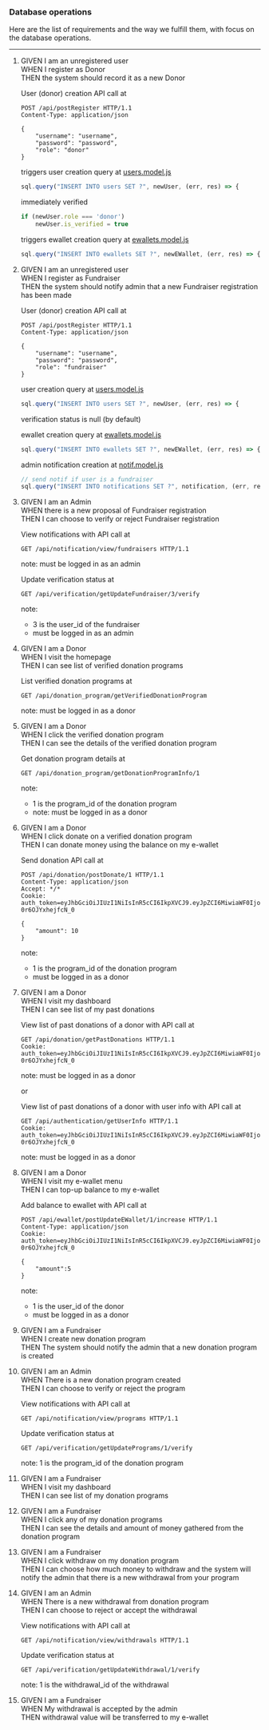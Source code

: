 ### Database operations

Here are the list of requirements and the way we fulfill them,
with focus on the database operations.

___

1. GIVEN I am an unregistered user \
    WHEN I register as Donor \
    THEN the system should record it as a new Donor


    User (donor) creation API call at
    ```
    POST /api/postRegister HTTP/1.1
    Content-Type: application/json

    {
        "username": "username",
        "password": "password",
        "role": "donor"
    }
    ```
    
    triggers user creation query at [users.model.js](../models/users.model.js)
    ```js
    sql.query("INSERT INTO users SET ?", newUser, (err, res) => {
    ```
    immediately verified
    ```js
    if (newUser.role === 'donor')
        newUser.is_verified = true
    ```

    triggers ewallet creation query at [ewallets.model.js](../models/ewallets.model.js)
    ```js
    sql.query("INSERT INTO ewallets SET ?", newEWallet, (err, res) => {
    ```

2. GIVEN I am an unregistered user \
    WHEN I register as Fundraiser \
    THEN the system should notify admin that a new Fundraiser registration has been made

    User (donor) creation API call at
    ```
    POST /api/postRegister HTTP/1.1
    Content-Type: application/json

    {
        "username": "username",
        "password": "password",
        "role": "fundraiser"
    }
    ```

    user creation query at [users.model.js](../models/users.model.js)
    ```js
    sql.query("INSERT INTO users SET ?", newUser, (err, res) => {
    ```
    verification status is null (by default)

    ewallet creation query at [ewallets.model.js](../models/ewallets.model.js)
    ```js
    sql.query("INSERT INTO ewallets SET ?", newEWallet, (err, res) => {
    ```

    admin notification creation at [notif.model.js](../models/notif.model.js)
    ```js
    // send notif if user is a fundraiser
    sql.query("INSERT INTO notifications SET ?", notification, (err, res) => {
    ```

3. GIVEN I am an Admin \
    WHEN there is a new proposal of Fundraiser registration \
    THEN I can choose to verify or reject Fundraiser registration

    View notifications with API call at
    ```
    GET /api/notification/view/fundraisers HTTP/1.1
    ```
    note: must be logged in as an admin

    Update verification status at
    ```
    GET /api/verification/getUpdateFundraiser/3/verify
    ```
    note:
    - 3 is the user_id of the fundraiser
    - must be logged in as an admin

4. GIVEN I am a Donor \
    WHEN I visit the homepage \
    THEN I can see list of verified donation programs

    List verified donation programs at
    ```
    GET /api/donation_program/getVerifiedDonationProgram
    ```
    note: must be logged in as a donor

5. GIVEN I am a Donor \
    WHEN I click the verified donation program \
    THEN I can see the details of the verified donation program

    Get donation program details at
    ```
    GET /api/donation_program/getDonationProgramInfo/1
    ```
    note:
    - 1 is the program_id of the donation program
    - note: must be logged in as a donor

6. GIVEN I am a Donor \
    WHEN I click donate on a verified donation program \
    THEN I can donate money using the balance on my e-wallet

    Send donation API call at
    ```
    POST /api/donation/postDonate/1 HTTP/1.1
    Content-Type: application/json
    Accept: */*
    Cookie: auth_token=eyJhbGciOiJIUzI1NiIsInR5cCI6IkpXVCJ9.eyJpZCI6MiwiaWF0IjoxNjI5MjYzMDUxLCJleHAiOjE2Mjk4Njc4NTF9.NzdTOzfRkH2i9CRpgDkjOxCSp3z-0r6OJYxhejfcN_0

    {
        "amount": 10
    }
    ```
    note:
    - 1 is the program_id of the donation program
    - must be logged in as a donor

7. GIVEN I am a Donor \
    WHEN I visit my dashboard \
    THEN I can see list of my past donations

    View list of past donations of a donor with API call at
    ```
    GET /api/donation/getPastDonations HTTP/1.1
    Cookie: auth_token=eyJhbGciOiJIUzI1NiIsInR5cCI6IkpXVCJ9.eyJpZCI6MiwiaWF0IjoxNjI5MjYzMDUxLCJleHAiOjE2Mjk4Njc4NTF9.NzdTOzfRkH2i9CRpgDkjOxCSp3z-0r6OJYxhejfcN_0
    ```
    note: must be logged in as a donor

    or

    View list of past donations of a donor with user info with API call at
    ```
    GET /api/authentication/getUserInfo HTTP/1.1
    Cookie: auth_token=eyJhbGciOiJIUzI1NiIsInR5cCI6IkpXVCJ9.eyJpZCI6MiwiaWF0IjoxNjI5MjYzMDUxLCJleHAiOjE2Mjk4Njc4NTF9.NzdTOzfRkH2i9CRpgDkjOxCSp3z-0r6OJYxhejfcN_0
    ```
    note: must be logged in as a donor

8. GIVEN I am a Donor \
    WHEN I visit my e-wallet menu \
    THEN I can top-up balance to my e-wallet

    Add balance to ewallet with API call at
    ```
    POST /api/ewallet/postUpdateEWallet/1/increase HTTP/1.1
    Content-Type: application/json
    Cookie: auth_token=eyJhbGciOiJIUzI1NiIsInR5cCI6IkpXVCJ9.eyJpZCI6MiwiaWF0IjoxNjI5MjYzMDUxLCJleHAiOjE2Mjk4Njc4NTF9.NzdTOzfRkH2i9CRpgDkjOxCSp3z-0r6OJYxhejfcN_0
    
    {
        "amount":5
    }
    ```
    note: 
    - 1 is the user_id of the donor
    - must be logged in as a donor

9. GIVEN I am a Fundraiser \
    WHEN I create new donation program \
    THEN The system should notify the admin that a new donation program is created

10. GIVEN I am an Admin \
    WHEN There is a new donation program created \
    THEN I can choose to verify or reject the program

    View notifications with API call at
    ```
    GET /api/notification/view/programs HTTP/1.1
    ```

    Update verification status at
    ```
    GET /api/verification/getUpdatePrograms/1/verify
    ```
    note: 1 is the program_id of the donation program

11. GIVEN I am a Fundraiser \
    WHEN I visit my dashboard \
    THEN I can see list of my donation programs

12. GIVEN I am a Fundraiser \
    WHEN I click any of my donation programs \
    THEN I can see the details and amount of money gathered from the donation program

13. GIVEN I am a Fundraiser \
    WHEN I click withdraw on my donation program \
    THEN I can choose how much money to withdraw and the system will notify the admin that there is a new withdrawal from your program

14. GIVEN I am an Admin \
    WHEN There is a new withdrawal from donation program \
    THEN I can choose to reject or accept the withdrawal

    View notifications with API call at
    ```
    GET /api/notification/view/withdrawals HTTP/1.1
    ```

    Update verification status at
    ```
    GET /api/verification/getUpdateWithdrawal/1/verify
    ```
    note: 1 is the withdrawal_id of the withdrawal

15. GIVEN I am a Fundraiser \
    WHEN My withdrawal is accepted by the admin \
    THEN withdrawal value will be transferred to my e-wallet

